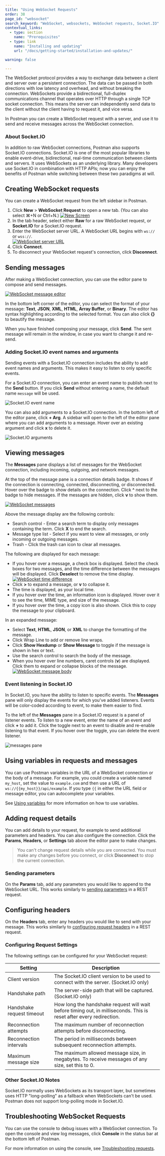 ```yaml
---
title: "Using WebSocket Requests"
order: 38
page_id: "websocket"
search_keyword: "WebSocket, websockets, WebSocket requests, Socket.IO"
contextual_links:
  - type: section
    name: "Prerequisites"
  - type: link
    name: "Installing and updating"
    url: "/docs/getting-started/installation-and-updates/"

warning: false

---
```


The WebSocket protocol provides a way to exchange data between a client and server over a persistent connection. The data can be passed in both directions with low latency and overhead, and without breaking the connection. WebSockets provide a bidirectional, full-duplex communications channel that operates over HTTP through a single TCP socket connection. This means the server can independently send data to the client without the client having to request it, and vice versa.

In Postman you can create a WebSocket request with a server, and use it to send and receive messages across the WebSocket connection.

### About Socket.IO

In addition to raw WebSocket connections, Postman also supports Socket.IO connections. Socket.IO is one of the most popular libraries to enable event-drive, bidirectional, real-time  communication between clients and servers. It uses WebSockets as an underlying library. Many developers use Socket.IO in combination with HTTP APIs; now you can enjoy the benefits of Postman while switching between these two paradigms at will.

## Creating WebSocket requests

You can create a WebSocket request from the left sidebar in Postman.

1. Click  __New__ &gt; __WebSocket Request__ to open a new tab. (You can also select ⌘+N or Ctrl+N.)
  [![New Screen](https://assets.postman.com/postman-docs/new-request-websocket.jpg)](https://assets.postman.com/postman-docs/new-request-websocket.jpg)
1. In the tab header, select either **Raw** for a raw WebSocket request, or **Socket.IO** for a Socket.IO request.
1. Enter the WebSocket server URL. A WebSocket URL begins with `ws://` or `wss://`.<br/>
[![WebSocket server URL](https://assets.postman.com/postman-docs/websocket-server-url.jpg)](https://assets.postman.com/postman-docs/websocket-server-url.jpg)
1. Click **Connect**.
1. To disconnect your WebSocket request's connection, click **Disconnect**.

## Sending messages

After making a WebSocket connection, you can use the editor pane to compose and send messages.

[![WebSocket message editor](https://assets.postman.com/postman-docs/websocket-message-editor.jpg)](https://assets.postman.com/postman-docs/websocket-message-editor.jpg)

In the bottom left corner of the editor, you can select the format of your message: **Text**, **JSON**, **XML**, **HTML**, **Array Buffer**, or **Binary**. The editor has syntax highlighting according to the selected format. You can also click **{}** to beautify the message.

When you have finished composing your message, click **Send**. The sent message will remain in the window, in case you want to change it and re-send.

### Adding Socket.IO event names and arguments

Sending events with a Socket.IO connection includes the ability to add event names and arguments. This makes it easy to listen to only specific events.

For a Socket.IO connection, you can enter an event name to publish next to the **Send** button. If you click **Send** without entering a name, the default name `message` will be used.

![Socket.IO event name](https://via.placeholder.com/320x200.png?text=under+construction)


You can also add arguments to a Socket.IO connection. In the bottom left of the editor pane, click **+ Arg**. A sidebar will open to the left of the editor pane where you can add arguments to a message. Hover over an existing argument and click **x** to delete it.

![Socket.IO arguments](https://via.placeholder.com/320x200.png?text=under+construction)

## Viewing messages

The **Messages** pane displays a list of messages for the WebSocket connection, including incoming, outgoing, and network messages.

At the top of the message pane is a connection details badge. It shows if the connection is connecting, connected, disconnecting, or disconnected. Hover over the badge to show details on the connection. Click **^** next to the badge to hide messages. If the messages are hidden, click **v** to show them.

[![WebSocket messages](https://assets.postman.com/postman-docs/websocket-messages.jpg)](https://assets.postman.com/postman-docs/websocket-messages.jpg)

Above the message display are the following controls:

* Search control - Enter a search term to display only messages containing the term. Click **X** to end the search.
* Message type list - Select if you want to view all messages, or only incoming or outgoing messages.
* Trash - Click the trash can icon to clear all messages.

The following are displayed for each message:

* If you hover over a message, a check box is displayed. Select the check boxes for two messages, and the time difference between the messages will be displayed. Click **Deselect** to remove the time display.
  [![WebSocket time difference](https://assets.postman.com/postman-docs/websocket-time-difference.gif)](https://assets.postman.com/postman-docs/websocket-time-difference.gif)
* Click **>** to expand a message, or **v** to collapse it.
* The time is displayed, as your local time.
* If you hover over the time, an information icon is displayed. Hover over it to see the time, MIME type, and size of the message.
* If you hover over the time, a copy icon is also shown. Click this to copy the message to your clipboard.

In an expanded message:

* Select **Text**, **HTML**, **JSON**, or **XML** to change the formatting of the message.
* Click Wrap Line to add or remove line wraps.
* Click **Show Hexdump** or **Show Message** to toggle if the message is shown in hex or text.
* Use the search control to search the body of the message.
* When you hover over line numbers, caret controls (**v**) are displayed. Click them to expand or collapse blocks of the message.
[![WebSocket message body](https://assets.postman.com/postman-docs/websocket-message-body.jpg)](https://assets.postman.com/postman-docs/websocket-message-body.jpg)

### Event listening in Socket.IO

In Socket.IO, you have the ability to listen to specific events. The **Messages** pane will only display the events for which you've added listeners. Events will be color-coded according to event, to make them easier to find.

To the left of the **Messages** pane in a Socket.IO request is a panel of listener events. To listen to a new event, enter the name of an event and click **+** to add it. Click the toggle next to an event to disable and re-enable listening to that event. If you hover over the toggle, you can delete the event listener.

![messages pane](https://via.placeholder.com/320x200.png?text=under+construction)

## Using variables in requests and messages

You can use Postman variables in the URL of a WebSocket connection or the body of a message. For example, you could create a variable named `my_host`, set the value to `example.com` and then use a URL of `ws://{{my_host}}/api/example`. If you type `{{` in either the URL field or message editor, you can autocomplete your variables.

See [Using variables](/docs/sending-requests/variables/) for more information on how to use variables.

## Adding request details

You can add details to your request, for example to send additional parameters and headers. You can also configure the connection. Click the **Params**, **Headers**, or **Settings** tab above the editor pane to make changes.

> You can't change request details while you are connected. You must make any changes before you connect, or click **Disconnect** to stop the current connection.

### Sending parameters

On the **Params** tab, add any parameters you would like to append to the WebSocket URL. This works similarly to [sending parameters](/docs/sending-requests/requests/#sending-parameters) in a REST request.

## Configuring headers

On the **Headers** tab, enter any headers you would like to send with your message. This works similarly to [configuring request headers](/docs/sending-requests/requests/#configuring-request-headers) in a REST request.

### Configuring Request Settings

The following settings can be configured for your WebSocket request:

| Setting | Description |
|-----|-----|
| Client version  | The Socket.IO client version to be used to connect with the server. (Socket.IO only)|
| Handshake path | The server-side path that will be captured. (Socket.IO only)  |
| Handshake request timeout | How long the handshake request will wait before timing out, in milliseconds. This is reset after every redirection. |
| Reconnection attempts | The maximum number of reconnection attempts before disconnecting. |
| Reconnection intervals | The period in milliseconds between subsequent reconnection attempts. |
| Maximum message size | The maximum allowed message size, in megabytes. To receive messages of any size, set this to 0. |

### Other Socket.IO Notes

Socket.IO normally uses WebSockets as its transport layer, but sometimes uses HTTP "long-polling" as a fallback when WebSockets can't be used. Postman does not support long-polling mode in Socket.IO.

## Troubleshooting WebSocket Requests

You can use the console to debug issues with a WebSocket connection. To open the console and view log messages, click **Console** in the status bar at the bottom left of Postman.

For more information on using the console, see [Troubleshooting requests](/docs/sending-requests/troubleshooting-api-requests/).
